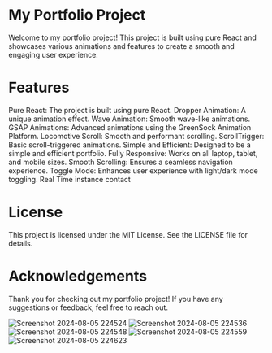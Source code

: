 # My Portfolio Project
Welcome to my portfolio project! This project is built using pure React and showcases various animations and features to create a smooth and engaging user experience.

# Features
Pure React: The project is built using pure React.
Dropper Animation: A unique animation effect.
Wave Animation: Smooth wave-like animations.
GSAP Animations: Advanced animations using the GreenSock Animation Platform.
Locomotive Scroll: Smooth and performant scrolling.
ScrollTrigger: Basic scroll-triggered animations.
Simple and Efficient: Designed to be a simple and efficient portfolio.
Fully Responsive: Works on all laptop, tablet, and mobile sizes.
Smooth Scrolling: Ensures a seamless navigation experience.
Toggle Mode: Enhances user experience with light/dark mode toggling.
Real Time instance contact

# License
This project is licensed under the MIT License. See the LICENSE file for details.

# Acknowledgements
Thank you for checking out my portfolio project! If you have any suggestions or feedback, feel free to reach out.

![Screenshot 2024-08-05 224524](https://github.com/user-attachments/assets/9a05cbac-691e-4092-8557-8b5eae87832c)
![Screenshot 2024-08-05 224536](https://github.com/user-attachments/assets/68648835-0eca-4d1a-8e4d-5f82d966d2a1)
![Screenshot 2024-08-05 224548](https://github.com/user-attachments/assets/0c5a0d0c-d58d-4ada-a890-2ed13d26fa2e)
![Screenshot 2024-08-05 224559](https://github.com/user-attachments/assets/cd8afe04-60f5-41bb-ba26-bf10c6e90db4)
![Screenshot 2024-08-05 224623](https://github.com/user-attachments/assets/b7d6469f-1025-4288-9163-0c1536586e3d)
